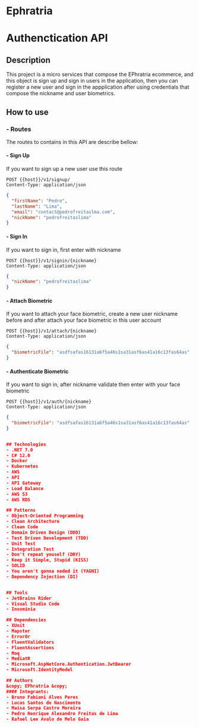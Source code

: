 # Ephratria
# Authenctication API
## Description
This project is a micro services that compose the EPhratria ecommerce, and this object is sign up and sign in users in the application, then you can register a new user and sign in the appplication after using credentials that compose the nickname and user biometrics.

## How to use
### - Routes
The routes to contains in this API are describe bellow:

#### - Sign Up
If you want to sign up a new user use this route

```http
POST {{host}}/v1/signup/
Content-Type: application/json
```

```json
{
  "firstName": "Pedro",
  "lastName": "Lima",
  "email": "contact@pedrofreitaslma.com",
  "nickName": "pedrofreitaslima"
}
```

#### - Sign In
If you want to sign in, first enter with nickname

```http
POST {{host}}/v1/signin/{nickname}
Content-Type: application/json
```

```json
{
  "nickName": "pedrofreitaslima"
}
```

#### - Attach Biometric
If you want to attach your face biometric, create a new user  nickname before and after attach your face biometric in this user account

```http
POST {{host}}/v1/attach/{nickname}
Content-Type: application/json
```

```json
{
  "biometricFile": "asdfsafas16131a6f5a46s1sa31asf6as41a16c13fas64as"
}
```

#### - Authenticate Biometric
If you want to sign in, after nickname validate then enter with your face biometric


```http
POST {{host}}/v1/auth/{nickname}
Content-Type: application/json
```

```json
{
  "biometricFile": "asdfsafas16131a6f5a46s1sa31asf6as41a16c13fas64as"
}


## Technologies
- .NET 7.0
- C# 12.0
- Docker
- Kubernetes
- AWS
- API
- API Gateway
- Load Balance
- AWS S3
- AWS RDS

## Patterns
- Object-Oriented Programming
- Clean Architecture
- Clean Code
- Domain Driven Design (DDD)
- Test Driven Development (TDD)
- Unit Test
- Integration Test
- Don't repeat youself (DRY)
- Keep it Simple, Stupid (KISS)
- SOLID
- You aren't gonna neded it (YAGNI)
- Dependency Injection (DI)


## Tools
- JetBrains Rider
- Visual Studio Code
- Insominia

## Dependencies
- XUnit
- Mapster
- ErrorOr
- FluentValidators
- FluentAssertions
- Moq
- MediatR
- Microsoft.AspNetCore.Authentication.JwtBearer
- Microsoft.IdentityModel

## Authors
&copy; EPhratria &copy;
#### Integrants:
- Bruno Fabiani Alves Peres
- Lucas Santos do Nascimento
- Maísa Serpa Castro Moreira
- Pedro Henrique Alexandre Freitas de Lima
- Rafael Lee Avalo de Melo Gaia

